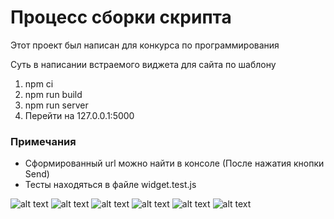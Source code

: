 # Процесс сборки скрипта

Этот проект был написан для конкурса по программирования

Суть в написании встраемого виджета для сайта по шаблону

1. npm ci
2. npm run build
3. npm run server
4. Перейти на 127.0.0.1:5000

### Примечания

- Сформированный url можно найти в консоле (После нажатия кнопки Send)
- Тесты находяться в файле widget.test.js

![alt text](images/1.png)
![alt text](images/2.png)
![alt text](images/3.png)
![alt text](images/4.png)
![alt text](images/5.png)
![alt text](images/6.png)
